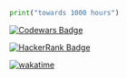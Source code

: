 
```python
print("towards 1000 hours")
```
<div>
    
[![Codewars Badge](https://www.codewars.com/users/dimas292/badges/small)](https://www.codewars.com/users/dimas292)

[![HackerRank Badge](https://img.shields.io/badge/HackerRank-Profile-brightgreen)](https://www.hackerrank.com/profile/dimasixc22)

[![wakatime](https://wakatime.com/badge/user/f1f9ead8-2cff-4945-b35a-36ca6357aa9c.svg)](https://wakatime.com/@f1f9ead8-2cff-4945-b35a-36ca6357aa9c)

